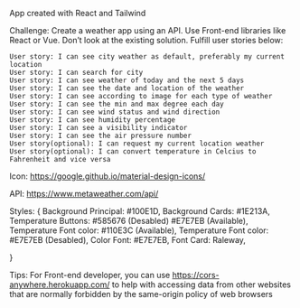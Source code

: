 App created with React and Tailwind

Challenge: Create a weather app using an API. Use Front-end libraries like React or Vue. Don’t look at the existing solution. Fulfill user stories below:

    User story: I can see city weather as default, preferably my current location
    User story: I can search for city
    User story: I can see weather of today and the next 5 days
    User story: I can see the date and location of the weather
    User story: I can see according to image for each type of weather
    User story: I can see the min and max degree each day
    User story: I can see wind status and wind direction
    User story: I can see humidity percentage
    User story: I can see a visibility indicator
    User story: I can see the air pressure number
    User story(optional): I can request my current location weather
    User story(optional): I can convert temperature in Celcius to Fahrenheit and vice versa

Icon: https://google.github.io/material-design-icons/

API: https://www.metaweather.com/api/

Styles: {
    Background Principal: #100E1D,
    Background Cards: #1E213A,
    Temperature Buttons: #585676 (Desabled) #E7E7EB (Available),
    Temperature Font color: #110E3C (Available),
    Temperature Font color: #E7E7EB (Desabled),
    Color Font: #E7E7EB,
    Font Card: Raleway,


}

Tips: For Front-end developer, you can use https://cors-anywhere.herokuapp.com/ to help with accessing data from other websites that are normally forbidden by the same-origin policy of web browsers